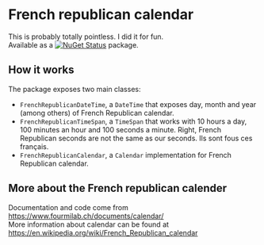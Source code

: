 # French republican calendar

This is probably totally pointless. I did it for fun.  
Available as a [![NuGet Status](http://img.shields.io/nuget/v/FrenchRepublicanCalendar.svg?style=flat-square)](https://www.nuget.org/packages/FrenchRepublicanCalendar) package.

## How it works

The package exposes two main classes:
* `FrenchRepublicanDateTime`, a `DateTime` that exposes day, month and year (among others) of French Republican calendar.
* `FrenchRepublicanTimeSpan`, a `TimeSpan` that works with 10 hours a day, 100 minutes an hour and 100 seconds a minute. Right, French Republican seconds are not the same as our seconds. Ils sont fous ces français.
* `FrenchRepublicanCalendar`, a `Calendar` implementation for French Republican calendar.

## More about the French republican calender
Documentation and code come from https://www.fourmilab.ch/documents/calendar/  
More information about calendar can be found at https://en.wikipedia.org/wiki/French_Republican_calendar
